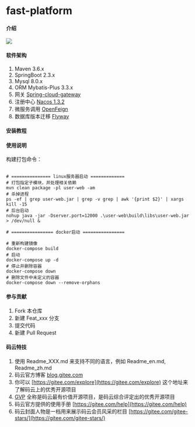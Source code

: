 # fast-platform

#### 介绍

![](https://imgkr2.cn-bj.ufileos.com/8a312123-9219-46fb-96ed-39a961875755.png?UCloudPublicKey=TOKEN_8d8b72be-579a-4e83-bfd0-5f6ce1546f13&Signature=F%2FDacd6jCoyTjv1yw6SLcDVk0qw%3D&Expires=1596265574)

#### 软件架构

1. Maven 3.6.x
2. SpringBoot 2.3.x
3. Mysql 8.0.x
4. ORM Mybatis-Plus 3.3.x
5. 网关 [Spring-cloud-gateway](https://docs.spring.io/spring-cloud-gateway/docs/2.2.4.RELEASE/reference/html/#gateway-starter)
6. 注册中心 [Nacos 1.3.2](https://nacos.io/zh-cn/docs/what-is-nacos.html)
7. 微服务调用 [OpenFeign](https://docs.spring.io/spring-cloud-openfeign/docs/2.2.4.RELEASE/reference/html/)
8. 数据库版本迁移 [Flyway](https://flywaydb.org/)

#### 安装教程


#### 使用说明

构建打包命令：
```shell script

# =============== linux服务器启动 =============
# 打包指定子模块，并处理相关依赖
mvn clean package -pl user-web -am
# 杀掉进程
ps -ef | grep user-web.jar | grep -v grep | awk '{print $2}' | xargs kill -15
# 后台启动
nohup java -jar -Dserver.port=12000 .\user-web\build\libs\user-web.jar > /dev/null &

# ================ docker启动 ================

# 重新构建镜像
docker-compose build
# 启动
docker-compose up -d
# 停止并删除容器
docker-compose down
# 删除文件中未定义的容器
docker-compose down --remove-orphans

```

#### 参与贡献

1.  Fork 本仓库
2.  新建 Feat_xxx 分支
3.  提交代码
4.  新建 Pull Request


#### 码云特技

1.  使用 Readme\_XXX.md 来支持不同的语言，例如 Readme\_en.md, Readme\_zh.md
2.  码云官方博客 [blog.gitee.com](https://blog.gitee.com)
3.  你可以 [https://gitee.com/explore](https://gitee.com/explore) 这个地址来了解码云上的优秀开源项目
4.  [GVP](https://gitee.com/gvp) 全称是码云最有价值开源项目，是码云综合评定出的优秀开源项目
5.  码云官方提供的使用手册 [https://gitee.com/help](https://gitee.com/help)
6.  码云封面人物是一档用来展示码云会员风采的栏目 [https://gitee.com/gitee-stars/](https://gitee.com/gitee-stars/)

